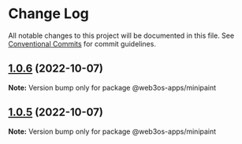 # Change Log

All notable changes to this project will be documented in this file.
See [Conventional Commits](https://conventionalcommits.org) for commit guidelines.

## [1.0.6](https://github.com/web3os-org/web3os-apps/compare/@web3os-apps/minipaint@1.0.4...@web3os-apps/minipaint@1.0.6) (2022-10-07)

**Note:** Version bump only for package @web3os-apps/minipaint





## [1.0.5](https://github.com/web3os-org/web3os-apps/compare/@web3os-apps/minipaint@1.0.4...@web3os-apps/minipaint@1.0.5) (2022-10-07)

**Note:** Version bump only for package @web3os-apps/minipaint
